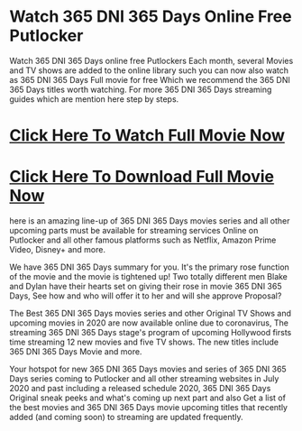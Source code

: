 # Watch 365 DNI 365 Days Online Free Putlocker

Watch 365 DNI 365 Days online free Putlockers Each month, several Movies and TV shows are added to the online library such you can now also watch as 365 DNI 365 Days Full movie for free Which we recommend the 365 DNI 365 Days titles worth watching. For more 365 DNI 365 Days streaming guides which are mention here step by steps.

# [Click Here To Watch Full Movie Now](https://t.co/hAca2lfmPD)
# [Click Here To Download Full Movie Now](https://t.co/hAca2lfmPD)

here is an amazing line-up of 365 DNI 365 Days movies series and all other upcoming parts must be available for streaming services Online on Putlocker and all other famous platforms such as Netflix, Amazon Prime Video, Disney+ and more.

We have 365 DNI 365 Days summary for you. It's the primary rose function of the movie and the movie is tightened up! Two totally different men Blake and Dylan have their hearts set on giving their rose in movie 365 DNI 365 Days, See how and who will offer it to her and will she approve Proposal?

The Best 365 DNI 365 Days movies series and other Original TV Shows and upcoming movies in 2020 are now available online due to coronavirus, The streaming 365 DNI 365 Days stage's program of upcoming Hollywood firsts time streaming 12 new movies and five TV shows. The new titles include 365 DNI 365 Days Movie and more.

Your hotspot for new 365 DNI 365 Days movies and series of 365 DNI 365 Days series coming to Putlocker and all other streaming websites in July 2020 and past including a released schedule 2020, 365 DNI 365 Days Original sneak peeks and what's coming up next part and also Get a list of the best movies and 365 DNI 365 Days movie upcoming titles that recently added (and coming soon) to streaming are updated frequently.
